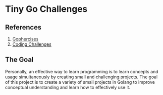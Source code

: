 # Tiny Go Challenges
## References
1. [Gophercises](https://courses.calhoun.io/courses/cor_gophercises)
2. [Coding Challenges](https://codingchallenges.fyi/challenges/intro)

## The Goal
Personally, an effective way to learn programming is to learn concepts and usage simultaneously by creating small and challenging projects.
The goal of this project is to create a variety of small projects in Golang to improve conceptual understanding and learn how to effectively use it.